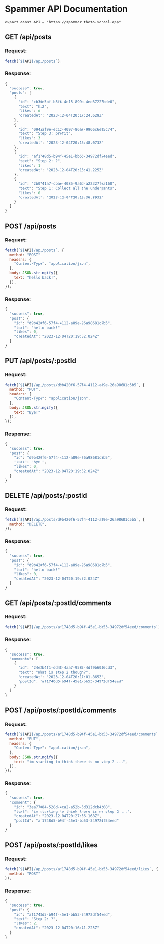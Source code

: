 # Spammer API Documentation

`export const API = "https://spammer-theta.vercel.app"`

## GET /api/posts

### Request:

```js
fetch(`${API}/api/posts`);
```

### Response:

```js
{
  "success": true,
  "posts": [
    {
      "id": "cb30e5bf-b5f6-4e15-899b-4ee37227bde0",
      "text": "hi2",
      "likes": 0,
      "createdAt": "2023-12-04T20:17:24.629Z"
    },
    {
      "id": "094aaf9e-ec12-4097-86a7-9966c6e85c74",
      "text": "Step 3: profit",
      "likes": 3,
      "createdAt": "2023-12-04T20:16:48.073Z"
    },
    {
      "id": "af1748d5-b94f-45e1-bb53-34972df54eed",
      "text": "Step 2: ?",
      "likes": 1,
      "createdAt": "2023-12-04T20:16:41.225Z"
    },
    {
      "id": "2b0741a7-cbae-4085-9a6d-a22327fea160",
      "text": "Step 1: Collect all the underpants",
      "likes": 0,
      "createdAt": "2023-12-04T20:16:36.893Z"
    }
  ]
}

```

## POST /api/posts

### Request:

```js
fetch(`${API}/api/posts`, {
  method: "POST",
  headers: {
    "Content-Type": "application/json",
  },
  body: JSON.stringify({
    text: "hello back!",
  }),
});
```

### Response:

```js
{
  "success": true,
  "post": {
    "id": "d9b420f6-57f4-4112-a89e-26a98681c5b5",
    "text": "hello back!",
    "likes": 0,
    "createdAt": "2023-12-04T20:19:52.024Z"
  }
}
```

## PUT /api/posts/:postId

### Request:

```js
fetch(`${API}/api/posts/d9b420f6-57f4-4112-a89e-26a98681c5b5`, {
  method: "PUT",
  headers: {
    "Content-Type": "application/json",
  },
  body: JSON.stringify({
    text: "Bye!",
  }),
});
```

### Response:

```js
{
  "success": true,
  "post": {
    "id": "d9b420f6-57f4-4112-a89e-26a98681c5b5",
    "text": "Bye!",
    "likes": 0,
    "createdAt": "2023-12-04T20:19:52.024Z"
  }
}
```

## DELETE /api/posts/:postId

### Request:

```js
fetch(`${API}/api/posts/d9b420f6-57f4-4112-a89e-26a98681c5b5`, {
  method: "DELETE",
});
```

### Response:

```js
{
  "success": true,
  "post": {
    "id": "d9b420f6-57f4-4112-a89e-26a98681c5b5",
    "text": "hello back!",
    "likes": 0,
    "createdAt": "2023-12-04T20:19:52.024Z"
  }
}
```

## GET /api/posts/:postId/comments

### Request:

```js
fetch(`${API}/api/posts/af1748d5-b94f-45e1-bb53-34972df54eed/comments`);
```

### Response:

```js
{
  "success": true,
  "comments": [
    {
      "id": "24e2b4f1-dd48-4aa7-9583-4df9b6036cd3",
      "text": "What is step 2 though?",
      "createdAt": "2023-12-04T20:17:01.865Z",
      "postId": "af1748d5-b94f-45e1-bb53-34972df54eed"
    }
  ]
}
```

## POST /api/posts/:postId/comments

### Request:

```js
fetch(`${API}/api/posts/af1748d5-b94f-45e1-bb53-34972df54eed/comments`, {
  method: "PUT",
  headers: {
    "Content-Type": "application/json",
  },
  body: JSON.stringify({
    text: "im starting to think there is no step 2 ...",
  }),
});
```

### Response:

```js
{
  "success": true,
  "comment": {
    "id": "3ea77084-528d-4ca2-a52b-5d312dcb4208",
    "text": "im starting to think there is no step 2 ...",
    "createdAt": "2023-12-04T20:27:56.168Z",
    "postId": "af1748d5-b94f-45e1-bb53-34972df54eed"
  }
}
```

## POST /api/posts/:postId/likes

### Request:

```js
fetch(`${API}/api/posts/af1748d5-b94f-45e1-bb53-34972df54eed/likes`, {
  method: "POST",
});
```

### Response:

```js
{
  "success": true,
  "post": {
    "id": "af1748d5-b94f-45e1-bb53-34972df54eed",
    "text": "Step 2: ?",
    "likes": 2,
    "createdAt": "2023-12-04T20:16:41.225Z"
  }
}
```
